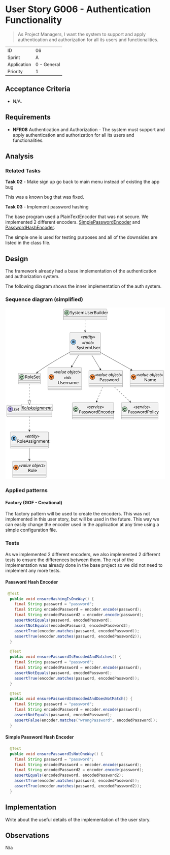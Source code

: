 # User Story G006 - Authentication Functionality

> As Project Managers, I want the system to support and apply authentication and authorization for all its users and functionalities.

|             |             |
| ----------- | ----------- |
| ID          | 06          |
| Sprint      | A           |
| Application | 0 - General |
| Priority    | 1           |

## Acceptance Criteria

- N/A.

## Requirements

- **NFR08** Authentication and Authorization - The system must support and apply authentication and authorization for all its users and functionalities.

## Analysis

### Related Tasks

**Task 02** - Make sign up go back to main menu instead of existing the app bug

This was a known bug that was fixed.

**Task 03** - Implement password hashing

The base program used a PlainTextEncoder that was not secure.
We implemented 2 different encoders.
[SimplePasswordEncoder](../../../ecourse.infrastructure.application/src/main/java/eapli/ecourse/infrastructure/authz/SimplePasswordHashEncoder.java) and [PasswordHashEncoder](../../../ecourse.infrastructure.application/src/main/java/eapli/ecourse/infrastructure/authz/PasswordHashEncoder.java).

The simple one is used for testing purposes and all of the downsides are listed in the class file.

## Design

The framework already had a base implementation of the authentication and authorization system.

The following diagram shows the inner implementation of the auth system.

### Sequence diagram (simplified)

![Sequence diagram](assets/out/SD.svg)

### Applied patterns

#### Factory (GOF - Creational)

The factory pattern will be used to create the encoders.
This was not implemented in this user story, but will be used in the future. This way we can easily change the encoder used in the application at any time using a simple configuration file.

### Tests

As we implemented 2 different encoders, we also implemented 2 different tests to ensure the differences between them.
The rest of the implementation was already done in the base project so we did not need to implement any more tests.

#### Password Hash Encoder

```java
 @Test
  public void ensureHashingIsOneWay() {
    final String password = "password";
    final String encodedPassword = encoder.encode(password);
    final String encodedPassword2 = encoder.encode(password);
    assertNotEquals(password, encodedPassword);
    assertNotEquals(encodedPassword, encodedPassword2);
    assertTrue(encoder.matches(password, encodedPassword));
    assertTrue(encoder.matches(password, encodedPassword2));
  }
```

```java
  @Test
  public void ensurePasswordIsEncodedAndMatches() {
    final String password = "password";
    final String encodedPassword = encoder.encode(password);
    assertNotEquals(password, encodedPassword);
    assertTrue(encoder.matches(password, encodedPassword));
  }
```

```java
  @Test
  public void ensurePasswordIsEncodedAndDoesNotMatch() {
    final String password = "password";
    final String encodedPassword = encoder.encode(password);
    assertNotEquals(password, encodedPassword);
    assertFalse(encoder.matches("wrongPassword", encodedPassword));
  }
```

#### Simple Password Hash Encoder

```java
  @Test
  public void ensurePasswordIsNotOneWay() {
    final String password = "password";
    final String encodedPassword = encoder.encode(password);
    final String encodedPassword2 = encoder.encode(password);
    assertEquals(encodedPassword, encodedPassword2);
    assertTrue(encoder.matches(password, encodedPassword));
    assertTrue(encoder.matches(password, encodedPassword2));
  }
```

## Implementation

Write about the useful details of the implementation of the user story.

## Observations

N/a
